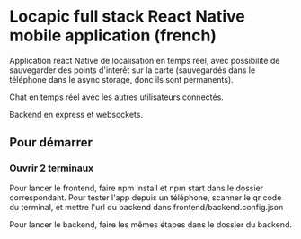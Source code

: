 
# Locapic full stack React Native mobile application (french)

Application react Native de localisation en temps réel, avec possibilité de sauvegarder des points d'interêt sur la carte (sauvegardés dans le téléphone dans le async storage, donc ils sont permanents).

Chat en temps réel avec les autres utilisateurs connectés.

Backend en express et websockets.

## Pour démarrer

### Ouvrir 2 terminaux

Pour lancer le frontend, faire npm install et npm start dans le dossier correspondant. Pour tester l'app depuis un téléphone, scanner le qr code du terminal, et mettre l'url du backend dans frontend/backend.config.json

Pour lancer le backend, faire les mêmes étapes dans le dossier du backend.
